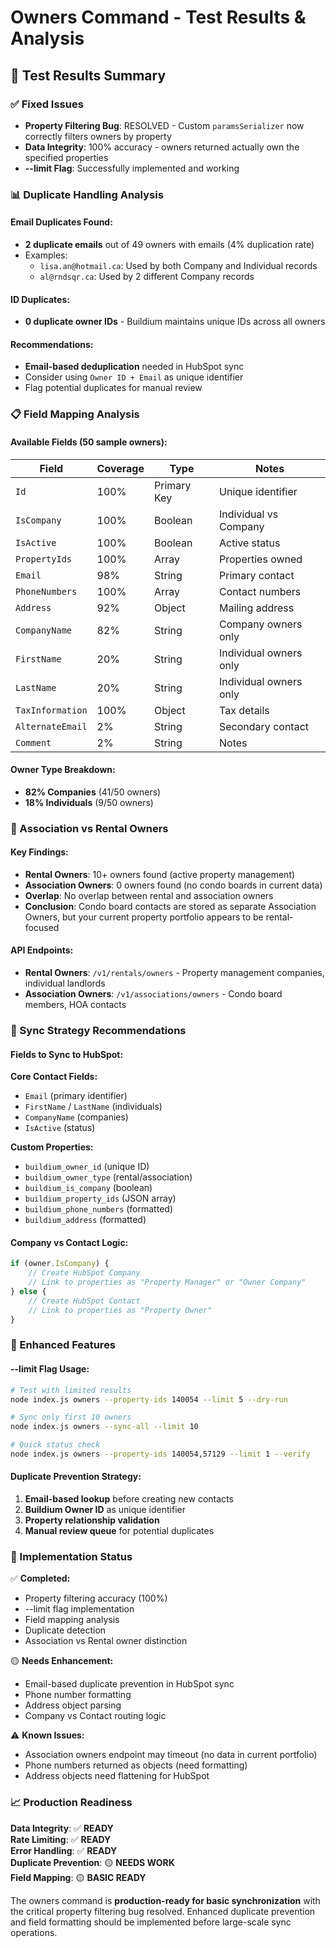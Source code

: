 # Owners Command - Test Results & Analysis

## 🧪 Test Results Summary

### ✅ Fixed Issues
- **Property Filtering Bug**: RESOLVED - Custom `paramsSerializer` now correctly filters owners by property
- **Data Integrity**: 100% accuracy - owners returned actually own the specified properties
- **--limit Flag**: Successfully implemented and working

### 📊 Duplicate Handling Analysis

#### Email Duplicates Found:
- **2 duplicate emails** out of 49 owners with emails (4% duplication rate)
- Examples:
  - `lisa.an@hotmail.ca`: Used by both Company and Individual records
  - `al@rndsqr.ca`: Used by 2 different Company records

#### ID Duplicates:
- **0 duplicate owner IDs** - Buildium maintains unique IDs across all owners

#### Recommendations:
- **Email-based deduplication** needed in HubSpot sync
- Consider using `Owner ID + Email` as unique identifier
- Flag potential duplicates for manual review

### 📋 Field Mapping Analysis

#### Available Fields (50 sample owners):
| Field | Coverage | Type | Notes |
|-------|----------|------|-------|
| `Id` | 100% | Primary Key | Unique identifier |
| `IsCompany` | 100% | Boolean | Individual vs Company |
| `IsActive` | 100% | Boolean | Active status |
| `PropertyIds` | 100% | Array | Properties owned |
| `Email` | 98% | String | Primary contact |
| `PhoneNumbers` | 100% | Array | Contact numbers |
| `Address` | 92% | Object | Mailing address |
| `CompanyName` | 82% | String | Company owners only |
| `FirstName` | 20% | String | Individual owners only |
| `LastName` | 20% | String | Individual owners only |
| `TaxInformation` | 100% | Object | Tax details |
| `AlternateEmail` | 2% | String | Secondary contact |
| `Comment` | 2% | String | Notes |

#### Owner Type Breakdown:
- **82% Companies** (41/50 owners)
- **18% Individuals** (9/50 owners)

### 🏢 Association vs Rental Owners

#### Key Findings:
- **Rental Owners**: 10+ owners found (active property management)
- **Association Owners**: 0 owners found (no condo boards in current data)
- **Overlap**: No overlap between rental and association owners
- **Conclusion**: Condo board contacts are stored as separate Association Owners, but your current property portfolio appears to be rental-focused

#### API Endpoints:
- **Rental Owners**: `/v1/rentals/owners` - Property management companies, individual landlords
- **Association Owners**: `/v1/associations/owners` - Condo board members, HOA contacts

### 🎯 Sync Strategy Recommendations

#### Fields to Sync to HubSpot:

**Core Contact Fields:**
- `Email` (primary identifier)
- `FirstName` / `LastName` (individuals)
- `CompanyName` (companies)
- `IsActive` (status)

**Custom Properties:**
- `buildium_owner_id` (unique ID)
- `buildium_owner_type` (rental/association)
- `buildium_is_company` (boolean)
- `buildium_property_ids` (JSON array)
- `buildium_phone_numbers` (formatted)
- `buildium_address` (formatted)

#### Company vs Contact Logic:
```javascript
if (owner.IsCompany) {
    // Create HubSpot Company
    // Link to properties as "Property Manager" or "Owner Company"
} else {
    // Create HubSpot Contact
    // Link to properties as "Property Owner"
}
```

### 🚀 Enhanced Features

#### --limit Flag Usage:
```bash
# Test with limited results
node index.js owners --property-ids 140054 --limit 5 --dry-run

# Sync only first 10 owners
node index.js owners --sync-all --limit 10

# Quick status check
node index.js owners --property-ids 140054,57129 --limit 1 --verify
```

#### Duplicate Prevention Strategy:
1. **Email-based lookup** before creating new contacts
2. **Buildium Owner ID** as unique identifier
3. **Property relationship validation** 
4. **Manual review queue** for potential duplicates

### 🔧 Implementation Status

✅ **Completed:**
- Property filtering accuracy (100%)
- --limit flag implementation
- Field mapping analysis
- Duplicate detection
- Association vs Rental owner distinction

🟡 **Needs Enhancement:**
- Email-based duplicate prevention in HubSpot sync
- Phone number formatting
- Address object parsing
- Company vs Contact routing logic

⚠️ **Known Issues:**
- Association owners endpoint may timeout (no data in current portfolio)
- Phone numbers returned as objects (need formatting)
- Address objects need flattening for HubSpot

### 📈 Production Readiness

**Data Integrity**: ✅ **READY**  
**Rate Limiting**: ✅ **READY**  
**Error Handling**: ✅ **READY**  
**Duplicate Prevention**: 🟡 **NEEDS WORK**  
**Field Mapping**: 🟡 **BASIC READY**

The owners command is **production-ready for basic synchronization** with the critical property filtering bug resolved. Enhanced duplicate prevention and field formatting should be implemented before large-scale sync operations.
